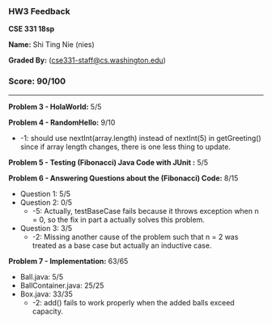 ### HW3 Feedback

**CSE 331 18sp**

**Name:** Shi Ting Nie (nies)

**Graded By:** <Weifan Jiang> (cse331-staff@cs.washington.edu)

### Score: 90/100
---

**Problem 3 - HolaWorld:** 5/5


**Problem 4 - RandomHello:** 9/10

- -1: should use nextInt(array.length) instead of nextInt(5) in getGreeting() since if array length changes, there is one less thing to update.

**Problem 5 - Testing (Fibonacci) Java Code with JUnit :** 5/5


**Problem 6 - Answering Questions about the (Fibonacci) Code:** 8/15

- Question 1: 5/5
- Question 2: 0/5
  - -5: Actually, testBaseCase fails because it throws exception when n = 0, so the fix in part a actually solves this problem.
- Question 3: 3/5
  - -2: Missing another cause of the problem such that n = 2 was treated as a base case but actually an inductive case.

**Problem 7 - Implementation:** 63/65

- Ball.java: 5/5
- BallContainer.java: 25/25
- Box.java: 33/35
  - -2: add() fails to work properly when the added balls exceed capacity.
